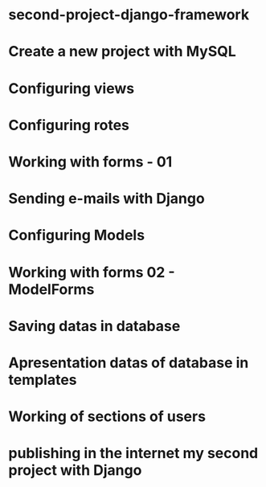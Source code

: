 # second-project-django-framework

# Create a new project with MySQL 
# Configuring views
# Configuring rotes
# Working with forms - 01
# Sending e-mails with Django
# Configuring Models
# Working with forms 02 - ModelForms
# Saving datas in database
# Apresentation datas of database in templates
# Working of sections of users
# publishing in the internet my second project with Django
